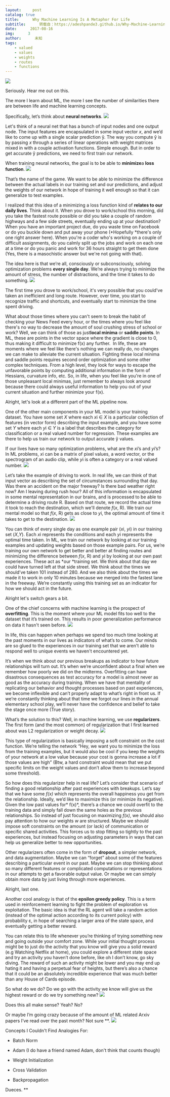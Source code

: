```yaml
---
layout:     post
catalog: true
title:      Why Machine Learning Is A Metaphor For Life
subtitle:      转载自：https://adeshpande3.github.io/Why-Machine-Learning-is-a-Metaphor-For-Life
date:      2017-08-16
img:      3
author:      未知
tags:
    - valued
    - values
    - weights
    - routes
    - functions
---
```

![](https://adeshpande3.github.io/assets/Cover10th.png)


Seriously. Hear me out on this.

The more I learn about ML, the more I see the number of similarities there are between life and machine learning concepts.

Specifically, let’s think about **neural networks**.
![](https://adeshpande3.github.io/assets/Metaphor1.png)


Let's think of a neural net that has a bunch of input nodes and one output node. The input features are encapsulated in some input vector *x*, and we’d like to come up with a single scalar prediction ŷ. The way you compute ŷ is by passing *x* through a series of linear operations with weight matrices mixed in with a couple activation functions. Simple enough. But in order to get accurate ŷ predictions, we need to first train our network.

When training neural networks, the goal is to be able to **minimize**a **loss function**.
![](https://adeshpande3.github.io/assets/Metaphor2.png)


That’s the name of the game. We want to be able to minimize the difference between the actual labels in our training set and our predictions, and adjust the weights of our network in hope of training it well enough so that it can generalize to test examples. 

I realized that this idea of a minimizing a loss function kind of **relates to our daily lives**. Think about it. When you drove to work/school this morning, did you take the fastest route possible or did you take a couple of random highways and a few side streets, eventually ending up at your destination? When you have an important project due, do you waste time on Facebook or do you buckle down and put away your phone (*Hopefully *there's only one right answer here). When you're a coder who's working on a couple of difficult assignments, do you calmly split up the jobs and work on each one at a time or do you panic and work for 36 hours straight to get them done (Yes, there is a masochistic answer but we're not going with that). 

The idea here is that we’re all, consciously or subconsciously, solving optimization problems **every single day**. We’re always trying to minimize the amount of stress, the number of distractions, and the time it takes to do something.
![](https://adeshpande3.github.io/assets/Metaphor3.png)


The first time you drove to work/school, it's very possible that you could've taken an inefficient and long route. However, over time, you start to recognize traffic and shortcuts, and eventually start to minimize the time spent driving. 

What about those times where you can't seem to break the habit of checking your News Feed every hour, or the times where you feel like there's no way to decrease the amount of soul crushing stress of school or work? Well, we can think of those as just**local minima** or **saddle points**. In ML, these are points in the vector space where the gradient is close to 0, thus making it difficult to minimize f(x) any further.  In life, these are moments where we feel like there's nothing we can really do, no changes we can make to alleviate the current situation. Fighting these local minima and saddle points requires second order optimization and some other complex techniques. From a high level, they look for ways to escape the unfavorable points by computing additional information in the form of Hessians, curvature info, etc. So, in life, when you feel like you're in one of those unpleasant local minimas, just remember to always look around because there could always useful information to help you out of your current situation and further minimize your f(x).

Alright, let's look at a different part of the ML pipeline now.

One of the other main components in your ML model is your training dataset. You have some set *X* where each *x*i ∈ *X* is a particular collection of features (in vector form) describing the input example, and you have some set *Y* where each *y*i ∈ *Y* is a label that describes the category for classification or a real valued number for regression. These examples are there to help us train our network to output accurate ŷ values. 

If our lives have so many optimization problems, what are the *x*i’s and *y*i’s? In ML problems, *x*i can be a matrix of pixel values, a word vector, or the spectrogram of an audio clip, while *y*i is often a category or a real valued number.
![](https://adeshpande3.github.io/assets/Metaphor4.png)


Let’s take the example of driving to work. In real life, we can think of that input vector as describing the set of circumstances surrounding that day. Was there an accident on the major freeway? Is there bad weather right now? Am I leaving during rush hour? All of this information is encapsulated in some mental representation in our brains, and is processed to be able to determine a driving route R. Based on that route, we record the actual time it took to reach the destination, which we'll denote *f*(*x*, R). We train our mental model so that *f*(*x*, R) gets as close to *y*i, the optimal amount of time it takes to get to the destination.
![](https://adeshpande3.github.io/assets/Metaphor5.png)


You can think of every single day as one example pair (*x*i, *y*i) in our training set (*X*,*Y*). Each *x*i represents the conditions and each *y*i represents the optimal time taken. In ML, we train our network by looking at our training examples and updating weights based on those example pairs. For us, we’re training our own network to get better and better at finding routes and minimizing the difference between *f*(*x*, R) and *y*i by looking at our own past experiences. These act as *our *training set. We think about that day we could have turned left at that side street. We think about the times we should’ve taken 101 instead of 280. And we also think about the times we made it to work in only 10 minutes because we merged into the fastest lane in the freeway. We’re constantly using this training set as an indicator for how we should act in the future.

Alright let's switch gears a bit.

One of the chief concerns with machine learning is the prospect of **overfitting**. This is the moment where your ML model fits too well to the dataset that it’s trained on. This results in poor generalization performance on data it hasn't seen before.
![](https://adeshpande3.github.io/assets/Metaphor6.png)


In life, this can happen when perhaps we spend too much time looking at the past moments in our lives as indicators of what’s to come. Our minds are so glued to the experiences in our training set that we aren't able to respond well to unique events we haven't encountered yet. 

It’s when we think about our previous breakups as indicator to how future relationships will turn out. It’s when we’re unconfident about a final when we remember how poorly we did on the midterms. Overfitting can have disastrous consequences as test accuracy for a model is almost never as good as the accuracy during training. When we have that mentality of replicating our behavior and thought processes based on past experiences, we become inflexible and can’t properly adapt to what’s right in front us. If we’re constantly thinking about that time we forgot our lines in the annual elementary school play, we’ll never have the confidence and belief to take the stage once more (True story).   

What’s the solution to this? Well, in machine learning, we use **regularizers**. The first form (and the most common) of regularization that I first learned about was L2 regularization or weight decay.
![](https://adeshpande3.github.io/assets/Metaphor7.png)


This type of regularization is basically imposing a soft constraint on the cost function. We’re telling the network “Hey, we want you to minimize the loss from the training examples, but it would also be cool if you keep the weights of your network at a low value because your cost is gonna increase a lot if those values are high” (Btw, a hard constraint would mean that we put specific limits on the weight values and don’t allow them to increase beyond some threshold).

So how does this regularizer help in real life? Let’s consider that scenario of finding a good relationship after past experiences with breakups. Let’s say that we have some *f(x)* which represents the overall happiness you get from the relationship. Ideally, we’d like to maximize this (or minimize its negative). Given the low past values for* f(x)*, there’s a chance we could overfit to the training data and simply fall down the same holes as the previous relationships. So instead of just focusing on maximizing *f(x)*, we should also pay attention to how our weights *w* are structured. Maybe we should impose soft constraints on the amount (or lack) of communication or specific shared activities. This forces us to stop fitting so tightly to the past experiences, but instead focusing on adjusting parameters in ways that can help us generalize better to new opportunities.

Other regularizers often come in the form of **dropout**, a simpler network, and data augmentation. Maybe we can “forget” about some of the features describing a particular event in our past. Maybe we can stop thinking about so many different features or complicated computations or representations in our attempts to get a favorable output value. Or maybe we can simply obtain more data by just living through more experiences.

Alright, last one.

Another cool analogy is that of the **epsilon greedy policy**. This is a term used in reinforcement learning to fight the problem of exploration vs exploitation. The basic idea is that the RL agent will take a random action (instead of the optimal action according to its current policy) with probability ε, in hope of searching a larger area of the state space, and eventually getting a better reward.

You can relate this to life whenever you’re thinking of trying something new and going outside your comfort zone. While your initial thought process might be to just do the activity that you know will give you a solid reward (e.g Watching Netflix at home), you could explore a different state space and try an activity you haven’t done before, like oh I don’t know, go sky diving. The reward of such an activity might be lower and you may end up hating it and having a perpetual fear of heights, but there’s also a chance that it could be an absolutely incredible experience that was much better than any House of Cards episode.

So what do we do? Do we go with the activity we know will give us the highest reward or do we try something new?
![](https://adeshpande3.github.io/assets/Metaphor8.png)


Does this all make sense? Yeah? No?

Or maybe I’m going crazy because of the amount of ML related Arxiv papers I’ve read over the past month? Not sure **.
![](https://adeshpande3.github.io/assets/Metaphor9.png)


Concepts I Couldn't Find Analogies For:

- Batch Norm

- Adam (I do have a friend named Adam, don't think that counts though)

- Weight Initialization

- Cross Validation

- Backpropagation


Dueces. **

